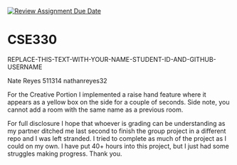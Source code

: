 [![Review Assignment Due Date](https://classroom.github.com/assets/deadline-readme-button-24ddc0f5d75046c5622901739e7c5dd533143b0c8e959d652212380cedb1ea36.svg)](https://classroom.github.com/a/2JGdXRGA)
# CSE330
REPLACE-THIS-TEXT-WITH-YOUR-NAME-STUDENT-ID-AND-GITHUB-USERNAME

Nate Reyes 511314 nathanreyes32

For the Creative Portion I implemented a raise hand feature where it appears as a yellow box on the side for a couple of seconds. Side note, you cannot add a room with the same name as a previous room.

For full disclosure I hope that whoever is grading can be understanding as my partner ditched me last second to finish the group project in a different repo and I was left stranded. I tried to complete as much of the project as I could on my own. I have put 40+ hours into this project, but I just had some struggles making progress. Thank you.
